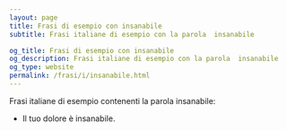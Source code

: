 ```yaml
---
layout: page
title: Frasi di esempio con insanabile 
subtitle: Frasi italiane di esempio con la parola  insanabile

og_title: Frasi di esempio con insanabile 
og_description: Frasi italiane di esempio con la parola  insanabile
og_type: website
permalink: /frasi/i/insanabile.html
---
```


Frasi italiane di esempio contenenti la parola insanabile:


- Il tuo dolore è insanabile.

